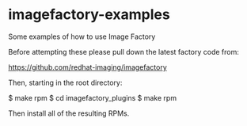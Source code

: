 imagefactory-examples
=====================

Some examples of how to use Image Factory

Before attempting these please pull down the latest factory code from:

https://github.com/redhat-imaging/imagefactory

Then, starting in the root directory:

$ make rpm
$ cd imagefactory_plugins
$ make rpm

Then install all of the resulting RPMs.
